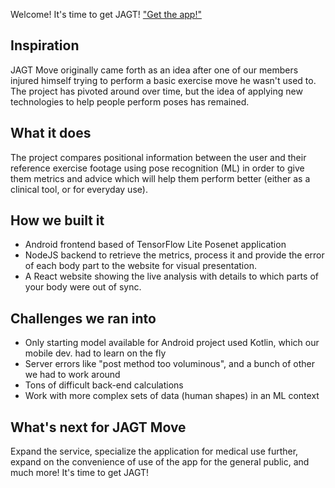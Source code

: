 Welcome! It's time to get JAGT!
["Get the app!"](/Guy-L/uOttaHack-JAG/raw/master/release/JAGT%20Move.apk)

## Inspiration
JAGT Move originally came forth as an idea after one of our members injured himself trying to perform a basic exercise move he wasn't used to. The project has pivoted around over time, but the idea of applying new technologies to help people perform poses has remained. 

## What it does
The project compares positional information between the user and their reference exercise footage using pose recognition (ML) in order to give them metrics and advice which will help them perform better (either as a clinical tool, or for everyday use).

## How we built it
- Android frontend based of TensorFlow Lite Posenet application
- NodeJS backend to retrieve the metrics, process it and provide the error of each body part to the website for visual presentation.
- A React website showing the live analysis with details to which parts of your body were out of sync.

## Challenges we ran into
- Only starting model available for Android project used Kotlin, which our mobile dev. had to learn on the fly
- Server errors like "post method too voluminous", and a bunch of other we had to work around
- Tons of difficult back-end calculations
- Work with more complex sets of data (human shapes) in an ML context


## What's next for JAGT Move 
Expand the service, specialize the application for medical use further, expand on the convenience of use of the app for the general public, and much more! It's time to get JAGT!
